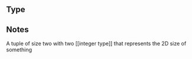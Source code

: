 ## Type

## Notes

A tuple of size two with two [[integer type]] that represents the 2D size of something